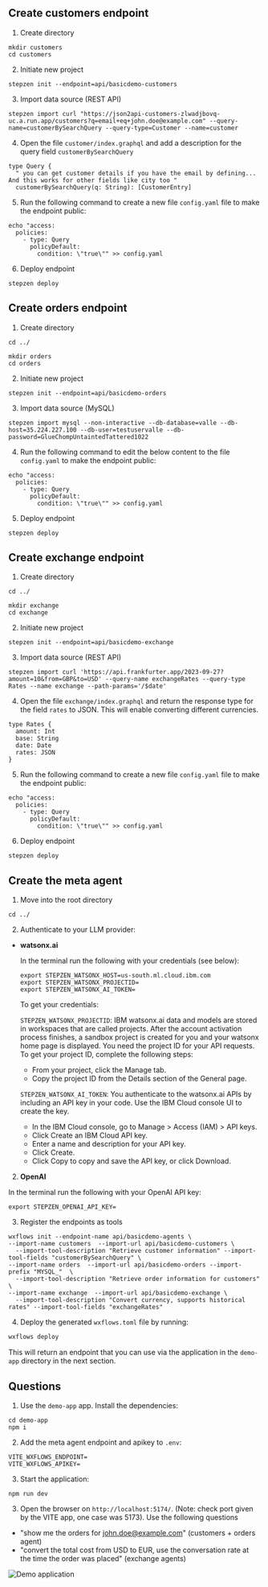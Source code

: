 ## Create customers endpoint

1. Create directory
```
mkdir customers
cd customers
```

2. Initiate new project
```
stepzen init --endpoint=api/basicdemo-customers
```

3. Import data source (REST API)
```
stepzen import curl "https://json2api-customers-zlwadjbovq-uc.a.run.app/customers?q=email+eq+john.doe@example.com" --query-name=customerBySearchQuery --query-type=Customer --name=customer
```

4. Open the file `customer/index.graphql` and add a description for the query field `customerBySearchQuery`

```
type Query {
  " you can get customer details if you have the email by defining... And this works for other fields like city too "
  customerBySearchQuery(q: String): [CustomerEntry]
```

5. Run the following command to create a new file `config.yaml` file to make the endpoint public:

```
echo "access:
  policies:
    - type: Query
      policyDefault:
        condition: \"true\"" >> config.yaml
```

6. Deploy endpoint

```
stepzen deploy
```

## Create orders endpoint

1. Create directory
```
cd ../

mkdir orders
cd orders
```

2. Initiate new project
```
stepzen init --endpoint=api/basicdemo-orders
```

3. Import data source (MySQL)
```
stepzen import mysql --non-interactive --db-database=valle --db-host=35.224.227.100 --db-user=testuservalle --db-password=GlueChompUntaintedTattered1022
```

4.  Run the following command to edit the below content to the file `config.yaml` to make the endpoint public:

```
echo "access:
  policies:
    - type: Query
      policyDefault:
        condition: \"true\"" >> config.yaml
```

5. Deploy endpoint

```
stepzen deploy
```

## Create exchange endpoint

1. Create directory

```
cd ../

mkdir exchange
cd exchange
```

2. Initiate new project
```
stepzen init --endpoint=api/basicdemo-exchange
```

3. Import data source (REST API)

```
stepzen import curl 'https://api.frankfurter.app/2023-09-27?amount=10&from=GBP&to=USD' --query-name exchangeRates --query-type Rates --name exchange --path-params='/$date'
```

4. Open the file `exchange/index.graphql` and return the response type for the field `rates` to JSON. This will enable converting different currencies.

```
type Rates {
  amount: Int
  base: String
  date: Date
  rates: JSON
}
```

5. Run the following command to create a new file `config.yaml` file to make the endpoint public:

```
echo "access:
  policies:
    - type: Query
      policyDefault:
        condition: \"true\"" >> config.yaml
```

6. Deploy endpoint

```
stepzen deploy
```

## Create the meta agent

1. Move into the root directory

```
cd ../
```

2. Authenticate to your LLM provider:

  - **watsonx.ai**

    In the terminal run the following with your credentials (see below):

    ```
    export STEPZEN_WATSONX_HOST=us-south.ml.cloud.ibm.com
    export STEPZEN_WATSONX_PROJECTID=
    export STEPZEN_WATSONX_AI_TOKEN=
    ```

    To get your credentials:

    `STEPZEN_WATSONX_PROJECTID`: IBM watsonx.ai data and models are stored in workspaces that are called projects. After the account activation process finishes, a sandbox project is created for you and your watsonx home page is displayed. You need the project ID for your API requests. To get your project ID, complete the following steps:
      - From your project, click the Manage tab.
      - Copy the project ID from the Details section of the General page.

    `STEPZEN_WATSONX_AI_TOKEN`: You authenticate to the watsonx.ai APIs by including an API key in your code. Use the IBM Cloud console UI to create the key.
      - In the IBM Cloud console, go to Manage > Access (IAM) > API keys.
      - Click Create an IBM Cloud API key.
      - Enter a name and description for your API key.
      - Click Create.
      - Click Copy to copy and save the API key, or click Download.

  2. **OpenAI** 
  
  In the terminal run the following with your OpenAI API key:

  ```
  export STEPZEN_OPENAI_API_KEY=
  ```

3. Register the endpoints as tools

  ```
  wxflows init --endpoint-name api/basicdemo-agents \
  --import-name customers  --import-url api/basicdemo-customers \
    --import-tool-description "Retrieve customer information" --import-tool-fields "customerBySearchQuery" \
  --import-name orders  --import-url api/basicdemo-orders --import-prefix "MYSQL_"  \
    --import-tool-description "Retrieve order information for customers" \
  --import-name exchange  --import-url api/basicdemo-exchange \
    --import-tool-description "Convert currency, supports historical rates" --import-tool-fields "exchangeRates"
  ```

4. Deploy the generated `wxflows.toml` file by running:

  ```bash
  wxflows deploy
  ```

  This will return an endpoint that you can use via the application in the `demo-app` directory in the next section.

## Questions

1. Use the `demo-app` app. Install the dependencies:

```
cd demo-app
npm i
```

2. Add the meta agent endpoint and apikey to `.env`:

```
VITE_WXFLOWS_ENDPOINT=
VITE_WXFLOWS_APIKEY=
```

3. Start the application:

```
npm run dev
```

3. Open the browser on `http://localhost:5174/`. (Note: check port given by the VITE app, one case was 5173). Use the following questions

- "show me the orders for john.doe@example.com" (customers + orders agent)
- "convert the total cost from USD to EUR, use the conversation rate at the time the order was placed" (exchange agents)

![Demo application](./demo-app/public/basicdemo-agents.png)